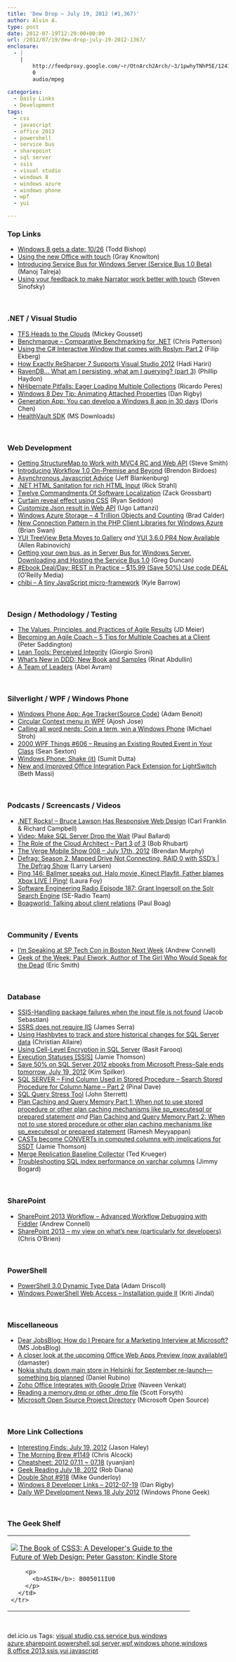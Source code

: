 ```yaml
---
title: 'Dew Drop – July 19, 2012 (#1,367)'
author: Alvin A.
type: post
date: 2012-07-19T12:29:00+00:00
url: /2012/07/19/dew-drop-july-19-2012-1367/
enclosure:
  - |
    |
        http://feedproxy.google.com/~r/OtnArch2Arch/~3/1pwhyTNhP5E/12410000_cloud_architect_pt3_071712.mp3
        0
        audio/mpeg
        
categories:
  - Daily Links
  - Development
tags:
  - css
  - javascript
  - office 2013
  - powershell
  - service bus
  - sharepoint
  - sql server
  - ssis
  - visual studio
  - windows 8
  - windows azure
  - windows phone
  - wpf
  - yui

---
```

### <a name="top"></a>Top Links

  * [Windows 8 gets a date: 10/26][1] (Todd Bishop)
  * [Using the new Office with touch][2] (Gray Knowlton)
  * <a href="http://blogs.neudesic.com/post/2012/07/18/Introducing-Service-Bus-for-Windows-Server-(Service-Bus-10-Beta).aspx" target="_blank">Introducing Service Bus for Windows Server (Service Bus 1.0 Beta)</a> (Manoj Talreja)
  * [Using your feedback to make Narrator work better with touch][3] (Steven Sinofsky)

&#160;

### <a name="dotnet"></a>.NET / Visual Studio

  * [TFS Heads to the Clouds][4] (Mickey Gousset)
  * [Benchmarque – Comparative Benchmarking for .NET][5] (Chris Patterson)
  * [Using the C# Interactive Window that comes with Roslyn: Part 2][6] (Filip Ekberg)
  * [How Exactly ReSharper 7 Supports Visual Studio 2012][7] (Hadi Hariri)
  * [RavenDB… What am I persisting, what am I querying? (part 3)][8] (Phillip Haydon)
  * [NHibernate Pitfalls: Eager Loading Multiple Collections][9] (Ricardo Peres)
  * [Windows 8 Dev Tip: Animating Attached Properties][10] (Dan Rigby)
  * [Generation App: You can develop a Windows 8 app in 30 days][11] (Doris Chen)
  * [HealthVault SDK][12] (MS Downloads)

&#160;

### <a name="web"></a>Web Development

  * [Getting StructureMap to Work with MVC4 RC and Web API][13] (Steve Smith)
  * <a href="http://blogs.neudesic.com/post.aspx?id=379b8717-51f4-4d80-b993-dc1c76d531f3" target="_blank">Introducing Workflow 1.0 On-Premise and Beyond</a> (Brendon Birdoes)
  * [Asynchronous Javascript Advice][14] (Jeff Blankenburg)
  * [.NET HTML Sanitation for rich HTML Input][15] (Rick Strahl)
  * [Twelve Commandments Of Software Localization][16] (Zack Grossbart)
  * [Curtain reveal effect using CSS][17] (Ryan Seddon)
  * [Customize Json result in Web API][18] (Ugo Lattanzi)
  * [Windows Azure Storage – 4 Trillion Objects and Counting][19] (Brad Calder)
  * [New Connection Pattern in the PHP Client Libraries for Windows Azure][20] (Brian Swan)
  * [YUI TreeView Beta Moves to Gallery][21] _and_ [YUI 3.6.0 PR4 Now Available][22] (Allen Rabinovich)
  * [Getting your own bus, as in Server Bus for Windows Server. Downloading and Hosting the Service Bus 1.0][23] (Greg Duncan)
  * <a href="http://feeds.oreilly.com/~r/oreilly/news/~3/ml-oXyXluZY/9780596805838.do" target="_blank">#Ebook Deal/Day: REST in Practice &#8211; $15.99 (Save 50%) Use code DEAL</a> (O’Reilly Media)
  * <a href="https://github.com/kylebarrow/chibi" target="_blank">chibi &#8211; A tiny JavaScript micro-framework</a> (Kyle Barrow)

&#160;

### <a name="design"></a>Design / Methodology / Testing

  * [The Values, Principles, and Practices of Agile Results][24] (JD Meier)
  * [Becoming an Agile Coach – 5 Tips for Multiple Coaches at a Client][25] (Peter Saddington)
  * [Lean Tools: Perceived Integrity][26] (Giorgio Sironi)
  * [What&#8217;s New in DDD: New Book and Samples][27] (Rinat Abdullin)
  * [A Team of Leaders][28] (Abel Avram)

&#160;

### <a name="silverlight"></a>Silverlight / WPF / Windows Phone

  * [Windows Phone App: Age Tracker(Source Code)][29] (Adam Benoit)
  * [Circular Context menu in WPF][30] (Ajosh Jose)
  * [Calling all word nerds: Coin a term, win a Windows Phone][31] (Michael Stroh)
  * <a href="http://wpf.2000things.com/2012/07/19/606-reusing-an-existing-routed-event-in-your-class/" target="_blank">2000 WPF Things #606 – Reusing an Existing Routed Event in Your Class</a> (Sean Sexton)
  * [Windows Phone: Shake (it)][32] (Sumit Dutta)
  * [New and Improved Office Integration Pack Extension for LightSwitch][33] (Beth Massi)

&#160;

### <a name="podcasts"></a>Podcasts / Screencasts / Videos

  * <a href="http://www.dotnetrocks.com/default.aspx?ShowNum=786" target="_blank">.NET Rocks! &#8211; Bruce Lawson Has Responsive Web Design</a> (Carl Franklin & Richard Campbell)
  * [Video: Make SQL Server Drop the Wait][34] (Paul Ballard)
  * [The Role of the Cloud Architect &#8211; Part 3 of 3][35] (Bob Rhubart)
  * [The Verge Mobile Show 008 &#8211; July 17th, 2012][36] (Brendan Murphy)
  * [Defrag: Season 2, Mapped Drive Not Connecting, RAID 0 with SSD&#8217;s | The Defrag Show][37] (Larry Larsen)
  * [Ping 146: Ballmer speaks out, Halo movie, Kinect Playfit, Father blames Xbox LIVE | Ping!][38] (Laura Foy)
  * <a href="http://feedproxy.google.com/~r/se-radio/~3/0jrAgbQi6UE/" target="_blank">Software Engineering Radio Episode 187: Grant Ingersoll on the Solr Search Engine</a> (SE-Radio Team)
  * <a href="http://boagworld.com/tumblog/talking-about-client-relations/" target="_blank">Boagworld: Talking about client relations</a> (Paul Boag)

&#160;

### <a name="events"></a>Community / Events

  * [I’m Speaking at SP Tech Con in Boston Next Week][39] (Andrew Connell)
  * [Geek of the Week: Paul Elwork, Author of The Girl Who Would Speak for the Dead][40] (Eric Smith)

&#160;

### <a name="sql"></a>Database

  * [SSIS-Handling package failures when the input file is not found][41] (Jacob Sebastian)
  * [SSRS does not require IIS][42] (James Serra)
  * [Using Hashbytes to track and store historical changes for SQL Server data][43] (Christian Allaire)
  * [Using Cell-Level Encryption in SQL Server][44] (Basit Farooq)
  * [Execution Statuses [SSIS]][45] (Jamie Thomson)
  * [Save 50% on SQL Server 2012 ebooks from Microsoft Press–Sale ends tomorrow, July 19, 2012][46] (Kim Spilker)
  * [SQL SERVER – Find Column Used in Stored Procedure – Search Stored Procedure for Column Name – Part 2][47] (Pinal Dave)
  * [SQL Query Stress Tool][48] (John Sterrett)
  * [Plan Caching and Query Memory Part 1: When not to use stored procedure or other plan caching mechanisms like sp_executesql or prepared statement][49] _and_ [Plan Caching and Query Memory Part 2: When not to use stored procedure or other plan caching mechanisms like sp_executesql or prepared statement][50] (Ramesh Meyyappan)
  * [CASTs become CONVERTs in computed columns with implications for SSDT][51] (Jamie Thomson)
  * [Merge Replication Baseline Collector][52] (Ted Krueger)
  * [Troubleshooting SQL index performance on varchar columns][53] (Jimmy Bogard)

&#160;

### <a name="sp"></a>SharePoint

  * [SharePoint 2013 Workflow &#8211; Advanced Workflow Debugging with Fiddler][54] (Andrew Connell)
  * [SharePoint 2013 – my view on what’s new (particularly for developers)][55] (Chris O&#8217;Brien)

&#160;

### <a name="ps"></a>PowerShell

  * [PowerShell 3.0 Dynamic Type Data][56] (Adam Driscoll)
  * [Windows PowerShell Web Access &#8211; Installation guide II][57] (Kriti Jindal)

&#160;

### <a name="misc"></a>Miscellaneous

  * [Dear JobsBlog: How do I Prepare for a Marketing Interview at Microsoft?][58] (MS JobsBlog)
  * [A closer look at the upcoming Office Web Apps Preview (now available!)][59] (damaster)
  * [Nokia shuts down main store in Helsinki for September re-launch—something big planned][60] (Daniel Rubino)
  * [Zoho Office Integrates with Google Drive][61] (Naveen Venkat)
  * [Reading a memory.dmp or other .dmp file][62] (Scott Forsyth)
  * <a href="http://www.microsoft.com/opensource/directory.aspx" target="_blank">Microsoft Open Source Project Directory</a> (Microsoft Open Source)

&#160;

### <a name="links"></a>More Link Collections

  * [Interesting Finds: July 19, 2012][63] (Jason Haley)
  * [The Morning Brew #1149][64] (Chris Alcock)
  * [Cheatsheet: 2012 07.11 ~ 07.18][65] (yuanjian)
  * [Geek Reading July 18, 2012][66] (Rob Diana)
  * [Double Shot #918][67] (Mike Gunderloy)
  * [Windows 8 Developer Links – 2012-07-19][68] (Dan Rigby)
  * [Daily WP Development News 18 July 2012][69] (Windows Phone Geek)

&#160;

### <a name="shelf"></a>The Geek Shelf

<div style="padding-bottom: 0px; margin: 0px; padding-left: 0px; padding-right: 0px; display: inline; float: none; padding-top: 0px" id="scid:7dc1bd33-94bd-46fd-a20b-0131235bcd47:3e4e7158-08a9-4c3b-9a6f-6416494b11d2" class="wlWriterEditableSmartContent">
  <table cellspacing="0" cellpadding="2" width="400" border="0" unselectable="on">
    <tr>
      <td valign="top" width="400">
        <p>
          <a title="The Book of CSS3: A Developer&#39;s Guide to the Future of Web Design: Peter Gasston: Kindle Store" href="http://www.amazon.com/exec/obidos/ASIN/B005011IU0/alvinashcraft-20"><img data-recalc-dims="1" decoding="async" src="https://i0.wp.com/images.amazon.com/images/P/B005011IU0.01.MZZZZZZZ.jpg?w=660" border="0" align="left" style="float:left" />The Book of CSS3: A Developer's Guide to the Future of Web Design: Peter Gasston: Kindle Store</a>
        </p>
        
        <p>
          <b>ASIN</b>: B005011IU0
        </p>
      </td>
    </tr>
  </table>
</div>

&#160;

<div style="padding-bottom: 0px; margin: 0px; padding-left: 0px; padding-right: 0px; display: inline; float: none; padding-top: 0px" id="scid:0767317B-992E-4b12-91E0-4F059A8CECA8:704f2bcd-2a84-41f3-afc5-937012abf6a5" class="wlWriterEditableSmartContent">
  del.icio.us Tags: <a href="http://del.icio.us/popular/visual+studio" rel="tag">visual studio</a>,<a href="http://del.icio.us/popular/css" rel="tag">css</a>,<a href="http://del.icio.us/popular/service+bus" rel="tag">service bus</a>,<a href="http://del.icio.us/popular/windows+azure" rel="tag">windows azure</a>,<a href="http://del.icio.us/popular/sharepoint" rel="tag">sharepoint</a>,<a href="http://del.icio.us/popular/powershell" rel="tag">powershell</a>,<a href="http://del.icio.us/popular/sql+server" rel="tag">sql server</a>,<a href="http://del.icio.us/popular/wpf" rel="tag">wpf</a>,<a href="http://del.icio.us/popular/windows+phone" rel="tag">windows phone</a>,<a href="http://del.icio.us/popular/windows+8" rel="tag">windows 8</a>,<a href="http://del.icio.us/popular/office+2013" rel="tag">office 2013</a>,<a href="http://del.icio.us/popular/ssis" rel="tag">ssis</a>,<a href="http://del.icio.us/popular/yui" rel="tag">yui</a>,<a href="http://del.icio.us/popular/javascript" rel="tag">javascript</a>
</div>

 [1]: http://feedproxy.google.com/~r/geekwire/~3/DcI_ufLTVq0/
 [2]: http://blogs.office.com/b/office-next/archive/2012/07/18/using-the-new-office-with-touch.aspx
 [3]: http://blogs.msdn.com/b/b8/archive/2012/07/18/using-your-feedback-to-make-narrator-work-better-with-touch.aspx
 [4]: http://visualstudiomagazine.com/articles/2012/07/18/tfs-heads-to-the-clouds.aspx
 [5]: http://feedproxy.google.com/~r/LosTechies/~3/VV-_vaT03Cs/
 [6]: http://feeds.dzone.com/~r/zones/dotnet/~3/JUTfHUH4bTo/using-c-interactive-window-0
 [7]: http://blogs.jetbrains.com/dotnet/2012/07/how-exactly-resharper-7-supports-visual-studio-2012/
 [8]: http://www.philliphaydon.com/2012/07/ravendb-what-am-i-persisting-what-am-i-querying-part-3/
 [9]: http://weblogs.asp.net/ricardoperes/archive/2012/07/18/nhibernate-pitfalls-eager-loading-multiple-collections.aspx
 [10]: http://danrigby.com/2012/07/18/windows-8-dev-tip-animating-attached-properties/
 [11]: http://blogs.msdn.com/b/dorischen/archive/2012/07/18/generation-app-you-can-develop-a-windows-8-app-in-30-days.aspx
 [12]: http://www.microsoft.com/en-us/download/details.aspx?id=3418&WT.mc_id=rss_alldownloads_all
 [13]: http://ardalis.com/getting-structuremap-to-work-with-mvc4-rc-and-web-api
 [14]: http://feedproxy.google.com/~r/Blankenthoughts/~3/CKfeBH2nYVY/
 [15]: http://feedproxy.google.com/~r/RickStrahl/~3/5LdZSv81Mzw/NET-HTML-Sanitation-for-rich-HTML-Input
 [16]: http://coding.smashingmagazine.com/2012/07/18/12-commandments-software-localization/
 [17]: http://www.thecssninja.com/css/reveal-effect
 [18]: http://tostring.it/2012/07/18/customize-json-result-in-web-api/?utm_source=rss&utm_medium=rss&utm_campaign=customize-json-result-in-web-api
 [19]: http://blogs.msdn.com/b/windowsazure/archive/2012/07/18/windows-azure-storage-4-trillion-objects-and-counting.aspx
 [20]: http://blogs.msdn.com/b/silverlining/archive/2012/07/18/new-connection-pattern-in-the-php-client-libraries-for-windows-azure.aspx
 [21]: http://feeds.yuiblog.com/~r/YahooUserInterfaceBlog/~3/kDJxgnscJgA/
 [22]: http://feeds.yuiblog.com/~r/YahooUserInterfaceBlog/~3/QdYne2QFgDA/
 [23]: http://coolthingoftheday.blogspot.com/2012/07/getting-your-own-bus-as-in-server-bus.html
 [24]: http://feedproxy.google.com/~r/jmeier/~3/YVWvmIyNlN0/the-values-principles-and-practices-of-agile-results.aspx
 [25]: http://feedproxy.google.com/~r/agilescout/~3/B_crOsowahI/
 [26]: http://feeds.dzone.com/~r/zones/css/~3/yVVvEu09KUA/lean-tools-conceptual
 [27]: http://feeds.abdullin.com/~r/RinatAbdullin/~3/UCoVa2S-HAw/whats-new-in-ddd-new-book-and-samples.html
 [28]: http://www.infoq.com/news/2012/07/A-Team-of-Leaders
 [29]: http://mobile.dzone.com/articles/windows-phone-app-age
 [30]: http://www.codeproject.com/Articles/423289/Circular-Context-menu-in-WPF
 [31]: http://windowsteamblog.com/windows_phone/b/windowsphone/archive/2012/07/18/calling-all-word-nerds-coin-a-term-win-a-windows-phone.aspx
 [32]: http://mobile.dzone.com/articles/windows-phone-shake-it
 [33]: http://blogs.msdn.com/b/bethmassi/archive/2012/07/18/new-and-improved-office-integration-pack-extension-for-lightswitch.aspx
 [34]: http://blog.pluralsight.com/2012/07/18/video-make-sql-server-drop-the-wait/
 [35]: http://feedproxy.google.com/~r/OtnArch2Arch/~3/1pwhyTNhP5E/12410000_cloud_architect_pt3_071712.mp3
 [36]: http://www.theverge.com/2012/7/18/3166883/the-verge-mobile-show-008-july-17th-2012
 [37]: http://channel9.msdn.com/Shows/The-Defrag-Show/Defrag-Season-2-Mapped-Drive-Not-Connecting-RAID-0-with-SSDs
 [38]: http://channel9.msdn.com/Shows/PingShow/Ping-146-Ballmer-speaks-out-Halo-movie-Kinect-Playfit-Father-blames-Xbox-LIVE
 [39]: http://feedproxy.google.com/~r/AndrewConnell/~3/_0EWO3_KzV8/irsquom-speaking-at-sp-tech-con-in-boston-next-week.aspx
 [40]: http://geekadelphia.com/2012/07/18/geek-of-the-week-paul-elwork-author-of-the-girl-who-would-speak-for-the-dead/
 [41]: http://feedproxy.google.com/~r/ExploringBeyondRelational/~3/luXGI7F7FuQ/ssis-handling-package-failures-when-the-input-file-is-not-found.aspx
 [42]: http://www.sqlservercentral.com/blogs/jamesserra/2012/07/18/ssrs-does-not-require-iis/
 [43]: http://feedproxy.google.com/~r/MSSQLTips-LatestSqlServerTips/~3/TTl6-Yy8ms8/tip.asp
 [44]: http://www.sqlservercentral.com/blogs/basits-sql-server-tips/2012/07/19/using-cell-level-encryption-in-sql-server/
 [45]: http://feedproxy.google.com/~r/jamiet/~3/5y1VegIOfSY/execution-statuses-ssis.aspx
 [46]: http://blogs.msdn.com/b/microsoft_press/archive/2012/07/18/save-50-on-sql-server-2012-ebooks-from-microsoft-press-sales-ends-tomorrow-july-19-2012.aspx
 [47]: http://blog.sqlauthority.com/2012/07/19/sql-server-find-column-used-in-stored-procedure-search-stored-procedure-for-column-name-part-2/
 [48]: http://feedproxy.google.com/~r/MSSQLTips-LatestSqlServerTips/~3/lV2UvX5eukw/tip.asp
 [49]: http://www.sqlservercentral.com/blogs/ramesh-meyyappans-sql-server-performance-tuning-blog/2012/07/18/plan-caching-and-query-memory-part-1-when-not-to-use-stored-procedure-or-other-plan-caching-mechanisms-like-sp_executesql-or-prepared-statement/
 [50]: http://www.sqlservercentral.com/blogs/ramesh-meyyappans-sql-server-performance-tuning-blog/2012/07/18/plan-caching-and-query-memory-part-2-when-not-to-use-stored-procedure-or-other-plan-caching-mechanisms-like-sp_executesql-or-prepared-statement/
 [51]: http://feedproxy.google.com/~r/jamiet/~3/TWbgAGfK5dg/casts-become-converts-in-computed-columns-with-implications-for-ssdt.aspx
 [52]: http://blogs.lessthandot.com/index.php/DataMgmt/DBAdmin/merge-replication-baseline-collector
 [53]: http://feedproxy.google.com/~r/LosTechies/~3/_D6z1ZMlhLg/
 [54]: http://feedproxy.google.com/~r/AndrewConnell/~3/zFem-yrI-rg/sharepoint-2013-workflow-advanced-workflow-debugging-with-fiddler.aspx
 [55]: http://feedproxy.google.com/~r/ChrisObrien/~3/Y_c24EuLcg4/sharepoint-2013-my-view-on-whats-new.html
 [56]: http://csharpening.net/?p=1245
 [57]: http://blogs.msdn.com/b/powershell/archive/2012/07/18/windows-powershell-web-access-install.aspx
 [58]: http://feeds.microsoftjobsblog.com/~r/MicrosoftJobsBlog/~3/PJQNP3iLQUQ/marketing-interview
 [59]: http://feedproxy.google.com/~r/liveside/~3/L33JD4z_UKE/
 [60]: http://feedproxy.google.com/~r/wmexperts/~3/3MxFusP9JPo/story01.htm
 [61]: http://www.zoho.com/blog/gadgets/zoho-office-integrates-google-drive.html
 [62]: http://weblogs.asp.net/owscott/archive/2012/07/18/reading-a-memory-dmp-or-other-dmp-file.aspx
 [63]: http://jasonhaley.com/blog/post.aspx?id=2d096ff0-50d3-4c65-bb41-477f41ecf005
 [64]: http://feedproxy.google.com/~r/ReflectivePerspective/~3/B-HjqUSzeZg/
 [65]: http://weblogs.asp.net/yuanjian/archive/2012/07/19/cheatsheet-2012-07-11-07-18.aspx
 [66]: http://feedproxy.google.com/~r/RegularGeek/~3/r8ACB24Nes8/
 [67]: http://afreshcup.com/home/2012/7/19/double-shot-918.html
 [68]: http://danrigby.com/2012/07/18/windows-8-developer-links-2012-07-19/
 [69]: http://feedproxy.google.com/~r/Windowsphonegeek/~3/FJSUa_M6kcY/daily-wp-development-news-18-july-2012